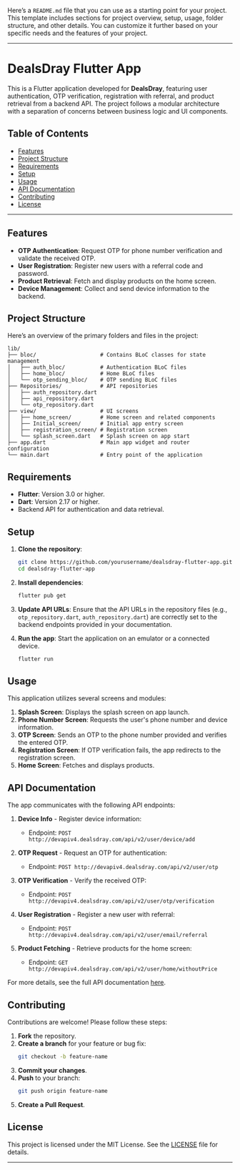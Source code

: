 Here’s a `README.md` file that you can use as a starting point for your project. This template includes sections for project overview, setup, usage, folder structure, and other details. You can customize it further based on your specific needs and the features of your project.

---

# DealsDray Flutter App

This is a Flutter application developed for **DealsDray**, featuring user authentication, OTP verification, registration with referral, and product retrieval from a backend API. The project follows a modular architecture with a separation of concerns between business logic and UI components.

## Table of Contents
- [Features](#features)
- [Project Structure](#project-structure)
- [Requirements](#requirements)
- [Setup](#setup)
- [Usage](#usage)
- [API Documentation](#api-documentation)
- [Contributing](#contributing)
- [License](#license)

---

## Features
- **OTP Authentication**: Request OTP for phone number verification and validate the received OTP.
- **User Registration**: Register new users with a referral code and password.
- **Product Retrieval**: Fetch and display products on the home screen.
- **Device Management**: Collect and send device information to the backend.

## Project Structure
Here’s an overview of the primary folders and files in the project:

```
lib/
├── bloc/                    # Contains BLoC classes for state management
│   ├── auth_bloc/           # Authentication BLoC files
│   ├── home_bloc/           # Home BLoC files
│   └── otp_sending_bloc/    # OTP sending BLoC files
├── Repositories/            # API repositories
│   ├── auth_repository.dart
│   ├── api_repository.dart
│   └── otp_repository.dart
├── view/                    # UI screens
│   ├── home_screen/         # Home screen and related components
│   ├── Initial_screen/      # Initial app entry screen
│   ├── registration_screen/ # Registration screen
│   └── splash_screen.dart   # Splash screen on app start
├── app.dart                 # Main app widget and router configuration
└── main.dart                # Entry point of the application
```

## Requirements
- **Flutter**: Version 3.0 or higher.
- **Dart**: Version 2.17 or higher.
- Backend API for authentication and data retrieval.

## Setup
1. **Clone the repository**:
   ```bash
   git clone https://github.com/yourusername/dealsdray-flutter-app.git
   cd dealsdray-flutter-app
   ```

2. **Install dependencies**:
   ```bash
   flutter pub get
   ```

3. **Update API URLs**:
   Ensure that the API URLs in the repository files (e.g., `otp_repository.dart`, `auth_repository.dart`) are correctly set to the backend endpoints provided in your documentation.

4. **Run the app**:
   Start the application on an emulator or a connected device.
   ```bash
   flutter run
   ```

## Usage
This application utilizes several screens and modules:

1. **Splash Screen**: Displays the splash screen on app launch.
2. **Phone Number Screen**: Requests the user's phone number and device information.
3. **OTP Screen**: Sends an OTP to the phone number provided and verifies the entered OTP.
4. **Registration Screen**: If OTP verification fails, the app redirects to the registration screen.
5. **Home Screen**: Fetches and displays products.

## API Documentation
The app communicates with the following API endpoints:

1. **Device Info** - Register device information:
   - Endpoint: `POST http://devapiv4.dealsdray.com/api/v2/user/device/add`

2. **OTP Request** - Request an OTP for authentication:
   - Endpoint: `POST http://devapiv4.dealsdray.com/api/v2/user/otp`

3. **OTP Verification** - Verify the received OTP:
   - Endpoint: `POST http://devapiv4.dealsdray.com/api/v2/user/otp/verification`

4. **User Registration** - Register a new user with referral:
   - Endpoint: `POST http://devapiv4.dealsdray.com/api/v2/user/email/referral`

5. **Product Fetching** - Retrieve products for the home screen:
   - Endpoint: `GET http://devapiv4.dealsdray.com/api/v2/user/home/withoutPrice`

For more details, see the full API documentation [here](https://documenter.getpostman.com/view/25104166/2sA3QmEvCV).

## Contributing
Contributions are welcome! Please follow these steps:
1. **Fork** the repository.
2. **Create a branch** for your feature or bug fix:
   ```bash
   git checkout -b feature-name
   ```
3. **Commit your changes**.
4. **Push** to your branch:
   ```bash
   git push origin feature-name
   ```
5. **Create a Pull Request**.

## License
This project is licensed under the MIT License. See the [LICENSE](LICENSE) file for details.

---
